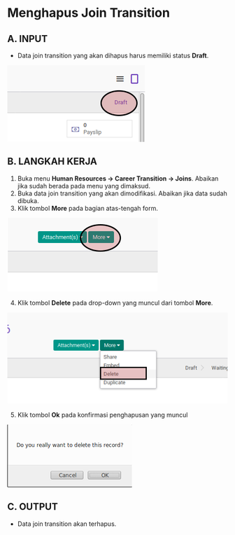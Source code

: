 # Menghapus Join Transition

## A. INPUT

* Data join transition yang akan dihapus harus memiliki status **Draft**.

![](../../img/payslip/status-draft.png)

## B. LANGKAH KERJA

1. Buka menu **Human Resources -> Career Transition -> Joins**. Abaikan jika sudah berada pada menu yang dimaksud.
2. Buka data join transition yang akan dimodifikasi. Abaikan jika data sudah dibuka.
3. Klik tombol **More** pada bagian atas-tengah form.

![](../../img/join-transition/tombol-more.png)

4. Klik tombol **Delete** pada drop-down yang muncul dari tombol **More**.

![](../../img/join-transition/tombol-delete-form.png)

5. Klik tombol **Ok** pada konfirmasi penghapusan yang muncul

![](../../img/join-transition/tombol-ok-hapus.png)

## C. OUTPUT

* Data join transition akan terhapus.
